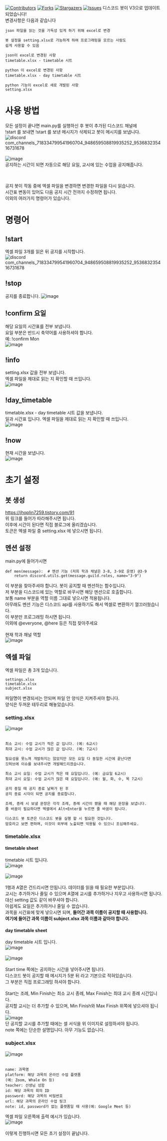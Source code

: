 [![Contributors][contributors-shield]][contributors-url]
[![Forks][forks-shield]][forks-url]
[![Stargazers][stars-shield]][stars-url]
[![Issues][issues-shield]][issues-url]
디스코드 봇이 V3으로 업데이트 되었습니다!<br>
변경사항은 다음과 같습니다<br>

```
json 파일을 읽는 것을 가독성 있게 하기 위해 excel로 변경

봇 설정을 setting.xlsx로 가능하게 하여 프로그래밍을 모르는 사람도
쉽게 사용할 수 있음
```

```
json이 excel로 변경된 사항
timetable.xlsx - timetable 시트

python 이 excel로 변경된 사항
timetable.xlsx - day timetable 시트

python 기능이 excel로 새로 개발된 사항
setting.xlsx
```
# 사용 방법
모든 설정이 끝나면 main.py를 실행하신 후 봇이 추가된 디스코드 채널에<br>
!start 를 보내면 !start 를 보낸 메시지가 삭제되고 봇이 메시지를 보냅니다.<br>
![discord com_channels_718334799541960704_948659508819935252_953683235416731678](https://user-images.githubusercontent.com/61561973/158633511-324be13d-b327-439e-8a45-336af83e273c.png)
<br><br>
![image](https://user-images.githubusercontent.com/61561973/158635269-a6a7e582-6bec-46c0-8efc-a715df1cf8c3.png)<br>
공지하는 시간이 되면 자동으로 해당 요일, 교시에 있는 수업을 공지해줍니다.<br>

<br><br>
공지 봇이 작동 중에 엑셀 파일을 변경하면 변경한 파일을 다시 읽습니다.<br>
시간표 변동이 있어도 다음 공지 시간 전까지 수정하면 됩니다.<br>
이외의 여러가지 명령어가 있습니다.<br>

# 명령어

## !start
엑셀 파일 3개를 읽은 뒤 공지를 시작합니다.<br>
![discord com_channels_718334799541960704_948659508819935252_953683235416731678](https://user-images.githubusercontent.com/61561973/158633511-324be13d-b327-439e-8a45-336af83e273c.png)

## !stop
공지를 종료합니다.
![image](https://user-images.githubusercontent.com/61561973/158637615-4f690ea9-42e4-4050-97b7-bd2ef5d4a764.png)

## !confirm 요일
해당 요일의 시간표를 전부 보냅니다.<br>
요일 부분은 반드시 축약어를 사용하셔야 합니다.<br>
예: !confirm Mon<br>
![image](https://user-images.githubusercontent.com/61561973/158638432-5c07b433-a693-42f8-8b22-ec79bc906c5d.png)

## !info
setting.xlsx 값을 전부 보냅니다.<br>
엑셀 파일을 제대로 읽는 지 확인할 때 쓰입니다.<br>
![image](https://user-images.githubusercontent.com/61561973/158638770-eb258a16-f46f-4300-8ee5-647f04406062.png)

## !day_timetable
timetable.xlsx - day timetable 시트 값을 보냅니다.<br>
일과 시간표 입니다. 엑셀 파일을 제대로 읽는 지 확인할 때 쓰입니다.<br>
![image](https://user-images.githubusercontent.com/61561973/158639060-74961702-e9b7-4b3b-817f-c4b9a3180e13.png)
## !now
현재 시간을 보냅니다.<br>
![image](https://user-images.githubusercontent.com/61561973/158639239-2a5ed0e3-6cf6-4d77-a5be-3a1586234902.png)

# 초기 설정
## 봇 생성
https://jhoplin7259.tistory.com/91<br>
위 링크를 들어가 따라해주시면 됩니다.<br>
이후에 시간이 된다면 직접 블로그에 올리겠습니다.<br>
토큰은 엑셀 파일 중 setting.xlsx 에 넣으시면 됩니다.

## 멘션 설정

main.py에 들어가시면<br>
```
def men(message):  # 멘션 기능 (저희 학과 채널은 3-8, 3-9로 운영) @3-9
    return discord.utils.get(message.guild.roles, name="3-9")
```

이 부분을 찾아주셔야 합니다. 봇이 공지할 때 멘션하는 함수입니다.<br>
저 부분을 디스코드에 있는 역할로 바꾸시면 해당 멘션으로 호출합니다.<br>
보통 name 부분을 역할 이름 그대로 넣으시면 적용됩니다.<br>
아무래도 멘션 기능은 디스코드 api를 사용하기도 해서 엑셀로 변환하기 껄끄러웠습니다.<br>
이 부분만 프로그래밍 하시면 됩니다.<br>
이외에 @everyone, @here 등은 직접 찾아주세요
<br><br>
현재 학과 채널 역할<br>
![image](https://user-images.githubusercontent.com/61561973/158617760-9ecfddf4-482d-422c-9729-19cd3ccdea2e.png)

## 엑셀 파일
엑셀 파일은 총 3개 있습니다.
```
settings.xlsx
timetable.xlsx
subject.xlsx
```
파일명이 변경되서는 안되며 파일 안 양식은 지켜주셔야 합니다.<br>
양식은 두꺼운 테두리로 해놓았습니다.

### setting.xlsx
![image](https://user-images.githubusercontent.com/61561973/158622978-5f1ae047-1f92-4ecb-ade0-324b57ed4797.png)
<br><br>
```
최소 교시: 수업 교시가 적은 값 입니다. (예: 6교시)
최대 교시: 수업 교시가 많은 값 입니다. (예: 7교시)

필요성을 못느껴 개발하지는 않았지만 모든 요일 다 동일한 시간에 끝난다면
깃허브에 이슈를 보내주시면 개발해드리겠습니다.
```
```
최소 교시 요일: 수업 교시가 적은 때 요일입니다. (예: 금요일 6교시)
최대 교시 요일: 수업 교시가 많은 때 요일입니다. (예: 월, 화, 수, 목 7교시)
```
```
공지 중일 때 공지 종료 날짜가 된 후
공지 종료 시각이 되면 공지를 종료합니다.
```
```
조례, 종례 시 보낼 문장은 각각 조례, 종례 시간이 됐을 때 해당 문장을 보냅니다.
줄 바꿈이 필요하다면 엑셀에서 Alt+Enter을 누르면 줄 바꿈이 됩니다.
```
```
디스코드 봇 토큰은 디스코드 봇을 실행 할 시 필요한 것입니다.
암호라고 보면 편하며, 이것이 외부에 노출되면 악용될 수 있으니 조심해주세요.
```
### timetable.xlsx

#### timetable sheet
timetable 시트 입니다.<br>
![image](https://user-images.githubusercontent.com/61561973/158626837-3f44cca5-25c8-4f1b-9f8e-9e8ac2441014.png)
<br><br>
![image](https://user-images.githubusercontent.com/61561973/158627036-96ba56f8-176d-46a5-b062-e624dae0f080.png)
<br><br>
1행과 A열은 건드리시면 안됩니다. 데이터를 읽을 때 필요한 부분입니다.<br>
교시는 추가하거나 줄일 수 있으며 A열에 교시를 추가하거나 지우고 사용하시면 됩니다.<br>
대신 setting 값도 같이 바꾸셔야 합니다.<br>
아쉽게도 요일은 추가하거나 줄일 수 없습니다.<br>
과목을 시간표에 맞게 넣으시면 되며, **들어간 과목 이름이 공지할 때 사용합니다.**<br>
**여기에 들어간 과목 이름이 subject.xlsx 과목 이름과 같아야 합니다.**

#### day timetable sheet
day timetable 시트 입니다.<br>
![image](https://user-images.githubusercontent.com/61561973/158628306-9c9df17b-a10e-49d7-8115-bd6334d43a3e.png)
<br><br>
![image](https://user-images.githubusercontent.com/61561973/158628473-951f0966-57c3-41f8-8a3e-ed11d961cc1f.png)
<br><br>
Start time 쪽에는 공지하는 시간을 넣어주시면 됩니다.<br>
디스코드 봇이 공지할 때 메시지가 5분 뒤 라고 기본으로 적혀있습니다.<br>
그 부분은 직접 프로그래밍 하셔야 합니다.<br><br>
Start는 조례, Min Finish는 최소 교시 종례, Max Finish는 최대 교시 종례 시간입니다.<br>
공지할 교시는 더 추가할 수 있으며, Min Finish와 Max Finish 위쪽에 넣으셔야 됩니다.<br>
![image](https://user-images.githubusercontent.com/61561973/158630298-55202834-44dd-4199-a44f-c4992ff9cffe.png)<br>
단 공지할 교시를 추가할 때에는 셀 서식을 위 이미지로 설정하셔야 됩니다.<br>
note 쪽에는 단순한 설명입니다. 아무 기능도 없습니다.<br>

### subject.xlsx
![image](https://user-images.githubusercontent.com/61561973/158630571-6a2760b6-0891-48d1-9972-c1f529ea79c4.png)
<br><br>
```
name: 과목명
platform: 해당 과목의 온라인 수업 플랫폼
(예: Zoom, Whale On 등)
teacher: 선생님 성함
id: 해당 과목의 회의 ID
password: 해당 과목의 비밀번호
url: 해당 과목의 온라인 수업 링크
note: id, password가 없는 플랫폼일 때 사용(예: Google Meet 등)
```
엑셀 파일 오른쪽에 출력 예시가 있습니다.<br>
![image](https://user-images.githubusercontent.com/61561973/158632001-a5e78496-d640-48d6-a2d1-9ad22fd4f5bd.png)
<br><br>
이렇게 진행하시면 모든 초기 설정이 끝납니다.

[contributors-shield]: https://img.shields.io/github/contributors/Jungdol/DiscordBot?style=for-the-badge
[contributors-url]: https://github.com/Jungdol/DiscordBot/graphs/contributors
[forks-shield]: https://img.shields.io/github/forks/Jungdol/DiscordBot?style=for-the-badge
[forks-url]: https://github.com/Jungdol/DiscordBot/network/members
[stars-shield]: https://img.shields.io/github/stars/Jungdol/DiscordBot?style=for-the-badge
[stars-url]: https://github.com/Jungdol/DiscordBot/stargazers
[issues-shield]: https://img.shields.io/github/issues/Jungdol/DiscordBot?style=for-the-badge
[issues-url]: https://github.com/Jungdol/DiscordBot/issues
